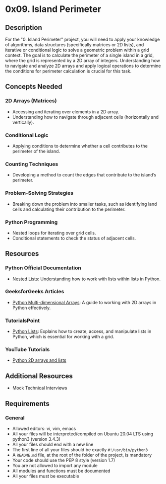 # 0x09. Island Perimeter

## Description
For the "0. Island Perimeter" project, you will need to apply your knowledge of algorithms, data structures (specifically matrices or 2D lists), and iterative or conditional logic to solve a geometric problem within a grid context. The goal is to calculate the perimeter of a single island in a grid, where the grid is represented by a 2D array of integers. Understanding how to navigate and analyze 2D arrays and apply logical operations to determine the conditions for perimeter calculation is crucial for this task.

## Concepts Needed

### 2D Arrays (Matrices)
- Accessing and iterating over elements in a 2D array.
- Understanding how to navigate through adjacent cells (horizontally and vertically).

### Conditional Logic
- Applying conditions to determine whether a cell contributes to the perimeter of the island.

### Counting Techniques
- Developing a method to count the edges that contribute to the island’s perimeter.

### Problem-Solving Strategies
- Breaking down the problem into smaller tasks, such as identifying land cells and calculating their contribution to the perimeter.

### Python Programming
- Nested loops for iterating over grid cells.
- Conditional statements to check the status of adjacent cells.

## Resources

### Python Official Documentation
- [Nested Lists](https://docs.python.org/3/tutorial/datastructures.html#nested-list-comprehensions): Understanding how to work with lists within lists in Python.

### GeeksforGeeks Articles
- [Python Multi-dimensional Arrays](https://www.geeksforgeeks.org/python-multi-dimensional-array/): A guide to working with 2D arrays in Python effectively.

### TutorialsPoint
- [Python Lists](https://www.tutorialspoint.com/python/python_lists.htm): Explains how to create, access, and manipulate lists in Python, which is essential for working with a grid.

### YouTube Tutorials
- [Python 2D arrays and lists](https://www.youtube.com/results?search_query=Python+2D+arrays+and+lists)

## Additional Resources
- Mock Technical Interviews

## Requirements

### General
- Allowed editors: vi, vim, emacs
- All your files will be interpreted/compiled on Ubuntu 20.04 LTS using python3 (version 3.4.3)
- All your files should end with a new line
- The first line of all your files should be exactly `#!/usr/bin/python3`
- A `README.md` file, at the root of the folder of the project, is mandatory
- Your code should use the PEP 8 style (version 1.7)
- You are not allowed to import any module
- All modules and functions must be documented
- All your files must be executable
